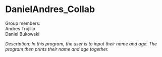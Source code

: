 # DanielAndres_Collab
Group members:<br>
     Andres Trujillo<br>
     Daniel Bukowski
  
<em> Description: <em>
In this program, the user is to input their name and age. The program then prints their name and age together.
